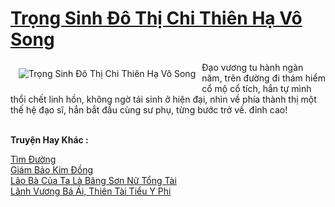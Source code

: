 <a href="https://truyenwiki.net/trong-sinh-do-thi-chi-thien-ha-vo-song.35020/" title="Trọng Sinh Đô Thị Chi Thiên Hạ Vô Song"><h1>Trọng Sinh Đô Thị Chi Thiên Hạ Vô Song</h1></a><div style="display:table"><img align="right" style="float: left; padding: 10px;" src="https://truyenwiki.net/a/img/str/src/35020.jpg" alt="Trọng Sinh Đô Thị Chi Thiên Hạ Vô Song">Đạo vương tu hành ngàn năm, trên đường đi thám hiểm cổ mộ cổ tích, hắn tự mình thổi chết linh hồn, không ngờ tái sinh ở hiện đại, nhìn về phía thành thị một thế hệ đạo sĩ, hắn bắt đầu cùng sư phụ, từng bước trở về. đỉnh cao!</div><p><br><b>Truyện Hay Khác :</b></p><a href="https://truyenwiki.net/tim-duong.36006/" alt="Tìm Đường">Tìm Đường</a><br/><a href="https://github.com/nownovels/topcv/tree/master/truyenhay/36505" alt="Giám Bảo Kim Đồng">Giám Bảo Kim Đồng</a><br/><a href="https://sangtacviet.wordpress.com/2020/10/22/lao-ba-cua-ta-la-bang-son-nu-tong-tai/" alt="Lão Bà Của Ta Là Băng Sơn Nữ Tổng Tài">Lão Bà Của Ta Là Băng Sơn Nữ Tổng Tài</a><br/><a href="https://github.com/nownovels/topcv/tree/master/truyenhay/38319" alt="Lãnh Vương Bá Ái, Thiên Tài Tiểu Y Phi">Lãnh Vương Bá Ái, Thiên Tài Tiểu Y Phi</a><br/>